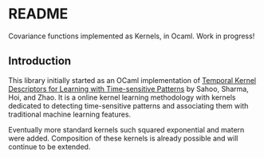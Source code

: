 # README #

Covariance functions implemented as Kernels, in Ocaml. Work in progress!

## Introduction ##

This library initially started as an OCaml implementation of [Temporal Kernel Descriptors for Learning with Time-sensitive Patterns](http://www.doyensahoo.com/uploads/5/3/7/3/53734297/tkd__sdm_2016_.pdf) by Sahoo, Sharma, Hoi, and Zhao. It is a online kernel learning methodology with kernels dedicated to detecting time-sensitive patterns and associating them with traditional machine learning features.

Eventually more standard kernels such squared exponential and matern were added. Composition of these kernels is already possible and will continue to be extended.
